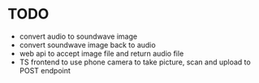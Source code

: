 # TODO

- convert audio to soundwave image
- convert soundwave image back to audio
- web api to accept image file and return audio file
- TS frontend to use phone camera to take picture, scan and upload to POST endpoint
